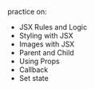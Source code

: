 
practice on:
- JSX Rules and Logic
- Styling with JSX
- Images with JSX
- Parent and Child
- Using Props
- Callback
- Set state


